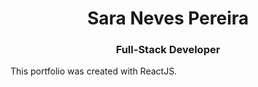 <h1 align="center">Sara Neves Pereira </h1>
<h3 align="center">Full-Stack Developer </h3>

This portfolio was created with ReactJS. 





